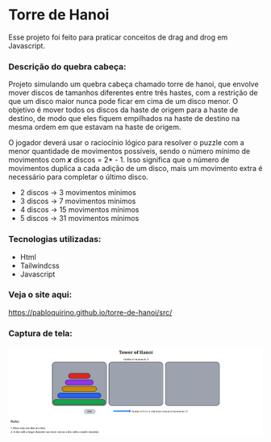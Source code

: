 # Torre de Hanoi
Esse projeto foi feito para praticar conceitos de drag and drog em Javascript.

### Descrição do quebra cabeça:
Projeto simulando um quebra cabeça chamado torre de hanoi, que envolve mover discos de tamanhos diferentes entre três hastes, com a restrição de que um disco maior nunca pode ficar em cima de um disco menor. O objetivo é mover todos os discos da haste de origem para a haste de destino, de modo que eles fiquem empilhados na haste de destino na mesma ordem em que estavam na haste de origem. 

O jogador deverá usar o raciocínio lógico para resolver o puzzle com a menor quantidade de movimentos possíveis, sendo o número mínimo de movimentos com ***x*** discos = 2* - 1. Isso significa que o número de movimentos duplica a cada adição de um disco, mais um movimento extra é necessário para completar o último disco.

- 2 discos -> 3 movimentos mínimos
- 3 discos -> 7 movimentos mínimos
- 4 discos -> 15 movimentos mínimos
- 5 discos -> 31 movimentos mínimos
 
 ### Tecnologias utilizadas:

 - Html
 - Tailwindcss
 - Javascript

 ### Veja o site aqui:
https://pabloquirino.github.io/torre-de-hanoi/src/

### Captura de tela:
 ![PrintScreen do projeto](./img-readme/torre-de-hanoi.png) 

